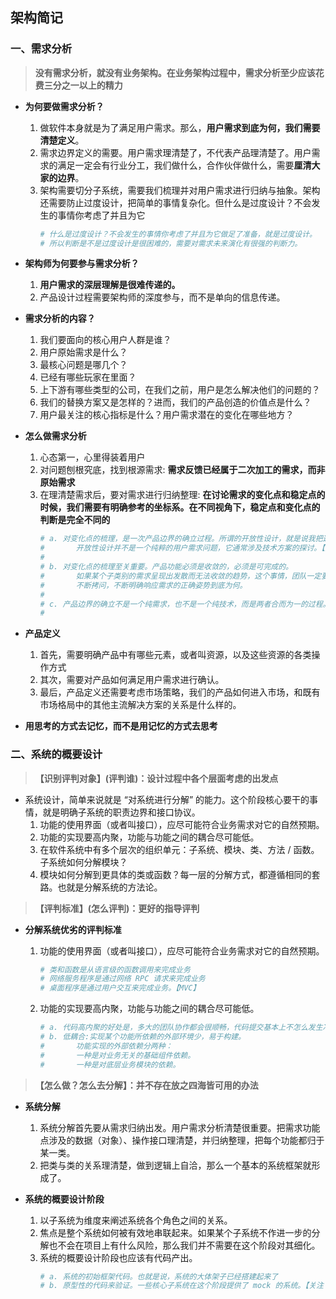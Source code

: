 ## **架构简记**

### **一、需求分析**
> **没有需求分析，就没有业务架构。在业务架构过程中，需求分析至少应该花费三分之一以上的精力**
- **为何要做需求分析？**
    1. 做软件本身就是为了满足用户需求。那么，**用户需求到底为何，我们需要清楚定义**。
    2. 需求边界定义的需要。用户需求理清楚了，不代表产品理清楚了。用户需求的满足一定会有行业分工，我们做什么，合作伙伴做什么，需要**厘清大家的边界**。
    3. 架构需要切分子系统，需要我们梳理并对用户需求进行归纳与抽象。架构还需要防止过度设计，把简单的事情复杂化。但什么是过度设计？不会发生的事情你考虑了并且为它
        ```sh
        # 什么是过度设计？不会发生的事情你考虑了并且为它做足了准备，就是过度设计。
        # 所以判断是不是过度设计是很困难的，需要对需求未来演化有很强的判断力。
        ```
- **架构师为何要参与需求分析？**
    1. **用户需求的深层理解是很难传递的。**
    2. 产品设计过程需要架构师的深度参与，而不是单向的信息传递。

- **需求分析的内容？**
    1. 我们要面向的核心用户人群是谁？
    2. 用户原始需求是什么？
    3. 最核心问题是哪几个？
    4. 已经有哪些玩家在里面？
    5. 上下游有哪些类型的公司，在我们之前，用户是怎么解决他们的问题的？
    6. 我们的替换方案又是怎样的？进而，我们的产品创造的价值点是什么？
    7. 用户最关注的核心指标是什么？用户需求潜在的变化在哪些地方？

- **怎么做需求分析**
    1. 心态第一，心里得装着用户
    2. 对问题刨根究底，找到根源需求: **需求反馈已经属于二次加工的需求，而非原始需求**
    3. 在理清楚需求后，要对需求进行归纳整理: **在讨论需求的变化点和稳定点的时候，我们需要有明确参考的坐标系。在不同视角下，稳定点和变化点的判断是完全不同的**
        ```sh
        # a. 对变化点的梳理，是一次产品边界的确立过程。所谓的开放性设计，就是说我把这个功能交给了合作伙伴，但是我得考虑怎么和合作伙伴配合的问题。
        #       开放性设计并不是一个纯粹的用户需求问题，它通常涉及技术方案的探讨。【定义通信标准】
        #
        # b. 对变化点的梳理至关重要。产品功能必须是收敛的，必须是可完成的。
        #       如果某个子类别的需求呈现出发散而无法收敛的趋势，这个事情，团队一定要坐下来一起去反复推敲。
        #       不断拷问，不断明确响应需求的正确姿势到底为何。
        #
        # c. 产品边界的确立不是一个纯需求，也不是一个纯技术，而是两者合而为一的过程。
        #
        ```

- **产品定义**
    1. 首先，需要明确产品中有哪些元素，或者叫资源，以及这些资源的各类操作方式
    2. 其次，需要对产品如何满足用户需求进行确认。
    3. 最后，产品定义还需要考虑市场策略，我们的产品如何进入市场，和既有市场格局中的其他主流解决方案的关系是什么样的。

- **用思考的方式去记忆，而不是用记忆的方式去思考**

### **二、系统的概要设计**
> **【识别评判对象】(评判谁)：设计过程中各个层面考虑的出发点**
- 系统设计，简单来说就是 “对系统进行分解” 的能力。这个阶段核心要干的事情，就是明确子系统的职责边界和接口协议。
    1. 功能的使用界面（或者叫接口），应尽可能符合业务需求对它的自然预期。
    2. 功能的实现要高内聚，功能与功能之间的耦合尽可能低。
    3. 在软件系统中有多个层次的组织单元：子系统、模块、类、方法 / 函数。子系统如何分解模块？
    4. 模块如何分解到更具体的类或函数？每一层的分解方式，都遵循相同的套路。也就是分解系统的方法论。

> **【评判标准】(怎么评判)：更好的指导评判**  
- **分解系统优劣的评判标准**
    1. 功能的使用界面（或者叫接口），应尽可能符合业务需求对它的自然预期。
        ```sh
        # 类和函数是从语言级的函数调用来完成业务
        # 网络服务程序是通过网络 RPC 请求来完成业务
        # 桌面程序是通过用户交互来完成业务。【MVC】
        ```

    2. 功能的实现要高内聚，功能与功能之间的耦合尽可能低。
        ```sh
        # a. 代码高内聚的好处是，多大的团队协作都会很顺畅，代码提交基本上不怎么发生冲突。
        # b. 低耦合:实现某个功能所依赖的外部环境少，易于构建。
        #       功能实现的外部依赖分两种：
        #       一种是对业务无关的基础组件依赖。
        #       一种是对底层业务模块的依赖。
        ```

> **【怎么做？怎么去分解】：并不存在放之四海皆可用的办法**  
- **系统分解**    
    1. 系统分解首先要从需求归纳出发。用户需求分析清楚很重要。把需求功能点涉及的数据（对象）、操作接口理清楚，并归纳整理，把每个功能都归于某一类。  
    2. 把类与类的关系理清楚，做到逻辑上自洽，那么一个基本的系统框架就形成了。
    
- **系统的概要设计阶段**
    1. 以子系统为维度来阐述系统各个角色之间的关系。
    2. 焦点是整个系统如何被有效地串联起来。如果某个子系统不作进一步的分解也不会在项目上有什么风险，那么我们并不需要在这个阶段对其细化。
    3. 系统的概要设计阶段也应该有代码产出。
        ```sh 
        # a. 系统的初始框架代码。也就是说，系统的大体架子已经搭建起来了
        # b. 原型性的代码来验证。一些核心子系统在这个阶段提供了 mock 的系统。【关注了全局系统性风险的消除，并且给了每个子系统或模块的负责人一个更具象且确定性的认知。】
        ```
    































